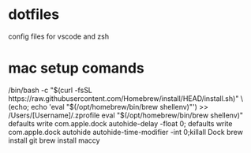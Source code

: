 # dotfiles
config files for vscode and zsh

# mac setup comands
/bin/bash -c "$(curl -fsSL https://raw.githubusercontent.com/Homebrew/install/HEAD/install.sh)"  \
(echo; echo 'eval "$(/opt/homebrew/bin/brew shellenv)"') >> /Users/[Username]/.zprofile
eval "$(/opt/homebrew/bin/brew shellenv)"
defaults write com.apple.dock autohide-delay -float 0; defaults write com.apple.dock autohide autohide-time-modifier -int 0;killall Dock
brew install git 
brew install maccy
